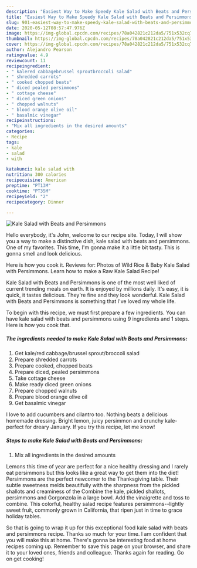 ```yaml
---
description: "Easiest Way to Make Speedy Kale Salad with Beats and Persimmons"
title: "Easiest Way to Make Speedy Kale Salad with Beats and Persimmons"
slug: 901-easiest-way-to-make-speedy-kale-salad-with-beats-and-persimmons
date: 2020-05-12T08:57:47.976Z
image: https://img-global.cpcdn.com/recipes/78a042821c212da5/751x532cq70/kale-salad-with-beats-and-persimmons-recipe-main-photo.jpg
thumbnail: https://img-global.cpcdn.com/recipes/78a042821c212da5/751x532cq70/kale-salad-with-beats-and-persimmons-recipe-main-photo.jpg
cover: https://img-global.cpcdn.com/recipes/78a042821c212da5/751x532cq70/kale-salad-with-beats-and-persimmons-recipe-main-photo.jpg
author: Alejandro Pearson
ratingvalue: 4.9
reviewcount: 11
recipeingredient:
- " kalered cabbagebrussel sproutbroccoli salad"
- " shredded carrots"
- " cooked chopped beats"
- " diced pealed persimmons"
- " cottage cheese"
- " diced green onions"
- " chopped walnuts"
- " blood orange olive oil"
- " basalmic vinegar"
recipeinstructions:
- "Mix all ingredients in the desired amounts"
categories:
- Recipe
tags:
- kale
- salad
- with

katakunci: kale salad with 
nutrition: 300 calories
recipecuisine: American
preptime: "PT13M"
cooktime: "PT35M"
recipeyield: "2"
recipecategory: Dinner

---
```



![Kale Salad with Beats and Persimmons](https://img-global.cpcdn.com/recipes/78a042821c212da5/751x532cq70/kale-salad-with-beats-and-persimmons-recipe-main-photo.jpg)

Hello everybody, it's John, welcome to our recipe site. Today, I will show you a way to make a distinctive dish, kale salad with beats and persimmons. One of my favorites. This time, I'm gonna make it a little bit tasty. This is gonna smell and look delicious.

Here is how you cook it. Reviews for: Photos of Wild Rice &amp; Baby Kale Salad with Persimmons. Learn how to make a Raw Kale Salad Recipe!

Kale Salad with Beats and Persimmons is one of the most well liked of current trending meals on earth. It is enjoyed by millions daily. It's easy, it is quick, it tastes delicious. They're fine and they look wonderful. Kale Salad with Beats and Persimmons is something that I've loved my whole life.


To begin with this recipe, we must first prepare a few ingredients. You can have kale salad with beats and persimmons using 9 ingredients and 1 steps. Here is how you cook that.

<!--inarticleads1-->

##### The ingredients needed to make Kale Salad with Beats and Persimmons:

1. Get  kale/red cabbage/brussel sprout/broccoli salad
1. Prepare  shredded carrots
1. Prepare  cooked, chopped beats
1. Prepare  diced, pealed persimmons
1. Take  cottage cheese
1. Make ready  diced green onions
1. Prepare  chopped walnuts
1. Prepare  blood orange olive oil
1. Get  basalmic vinegar


I love to add cucumbers and cilantro too. Nothing beats a delicious homemade dressing. Bright lemon, juicy persimmon and crunchy kale- perfect for dreary January. If you try this recipe, let me know! 

<!--inarticleads2-->

##### Steps to make Kale Salad with Beats and Persimmons:

1. Mix all ingredients in the desired amounts


Lemons this time of year are perfect for a nice healthy dressing and I rarely eat persimmons but this looks like a great way to get them into the diet! Persimmons are the perfect newcomer to the Thanksgiving table. Their subtle sweetness melds beautifully with the sharpness from the pickled shallots and creaminess of the Combine the kale, pickled shallots, persimmons and Gorgonzola in a large bowl. Add the vinaigrette and toss to combine. This colorful, healthy salad recipe features persimmons--lightly sweet fruit, commonly grown in California, that ripen just in time to grace holiday tables. 

So that is going to wrap it up for this exceptional food kale salad with beats and persimmons recipe. Thanks so much for your time. I am confident that you will make this at home. There's gonna be interesting food at home recipes coming up. Remember to save this page on your browser, and share it to your loved ones, friends and colleague. Thanks again for reading. Go on get cooking!
